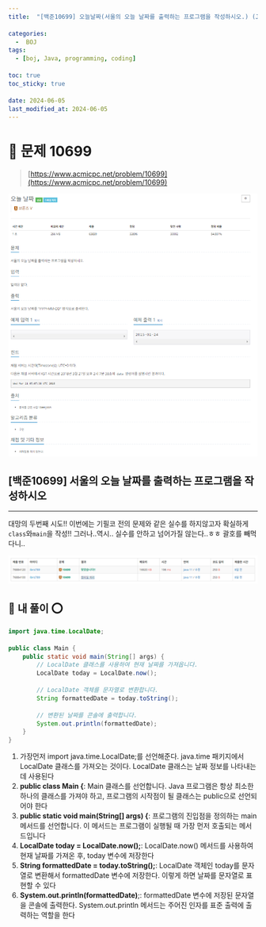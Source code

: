 ```yaml
---
title:  "[백준10699] 오늘날짜(서울의 오늘 날짜를 출력하는 프로그램을 작성하시오.) (Java)"

categories:
  -  BOJ
tags:
  - [boj, Java, programming, coding]

toc: true
toc_sticky: true

date: 2024-06-05
last_modified_at: 2024-06-05
---
```


# 🚀 문제 10699

> [https://www.acmicpc.net/problem/10699](https://www.acmicpc.net/problem/10699)

![백준10699](/assets/images/boj10699.png)

## [백준10699] 서울의 오늘 날짜를 출력하는 프로그램을 작성하시오

---

대망의 두번째 시도!! 이번에는 기필코 전의 문제와 같은 실수를 하지않고자 확실하게 `class`와`main`을 작성!!
그러나..역시.. 실수를 안하고 넘어가질 않는다..ㅎㅎ
괄호를 빼먹다니..

![백준10699_1](/assets/images/boj10699_1.PNG)

## 🚀 내 풀이 ⭕

```java
import java.time.LocalDate;

public class Main {
    public static void main(String[] args) {
        // LocalDate 클래스를 사용하여 현재 날짜를 가져옵니다.
        LocalDate today = LocalDate.now();
        
        // LocalDate 객체를 문자열로 변환합니다.
        String formattedDate = today.toString();
        
        // 변환된 날짜를 콘솔에 출력합니다.
        System.out.println(formattedDate);
    }
}
```

1. 가장먼저 import java.time.LocalDate;를 선언해준다. java.time 패키지에서 LocalDate 클래스를 가져오는 것이다. LocalDate 클래스는 날짜 정보를 나타내는 데 사용된다
2. **public class Main {**: Main 클래스를 선언합니다. Java 프로그램은 항상 최소한 하나의 클래스를 가져야 하고, 프로그램의 시작점이 될 클래스는 public으로 선언되어야 한다
3. **public static void main(String[] args) {**: 프로그램의 진입점을 정의하는 main 메서드를 선언합니다. 이 메서드는 프로그램이 실행될 때 가장 먼저 호출되는 메서드입니다
4. **LocalDate today = LocalDate.now();**: LocalDate.now() 메서드를 사용하여 현재 날짜를 가져온 후, today 변수에 저장한다
5. **String formattedDate = today.toString();**: LocalDate 객체인 today를 문자열로 변환해서 formattedDate 변수에 저장한다. 이렇게 하면 날짜를 문자열로 표현할 수 있다
6. **System.out.println(formattedDate)**;: formattedDate 변수에 저장된 문자열을 콘솔에 출력한다. System.out.println 메서드는 주어진 인자를 표준 출력에 출력하는 역할을 한다